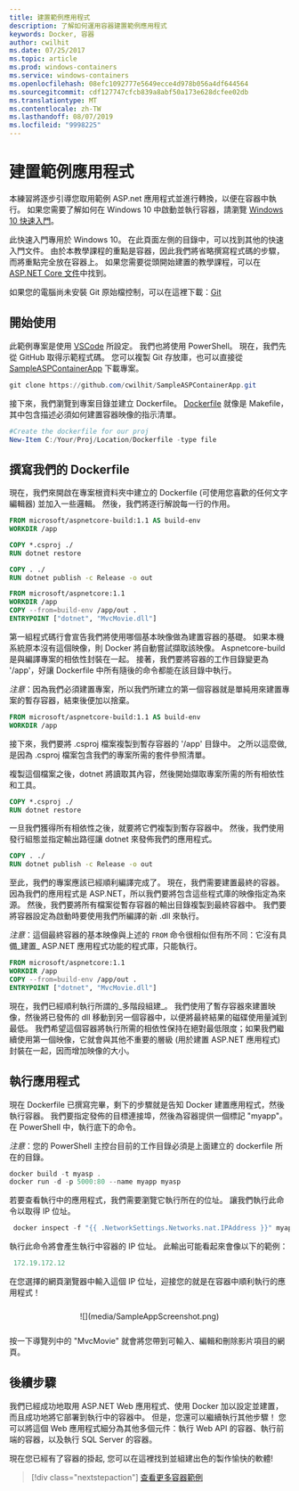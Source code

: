 ```yaml
---
title: 建置範例應用程式
description: 了解如何運用容器建置範例應用程式
keywords: Docker, 容器
author: cwilhit
ms.date: 07/25/2017
ms.topic: article
ms.prod: windows-containers
ms.service: windows-containers
ms.openlocfilehash: 08efc1092777e5649ecce4d978b056a4df644564
ms.sourcegitcommit: cdf127747cfcb839a8abf50a173e628dcfee02db
ms.translationtype: MT
ms.contentlocale: zh-TW
ms.lasthandoff: 08/07/2019
ms.locfileid: "9998225"
---
```

# <a name="build-a-sample-app"></a>建置範例應用程式

本練習將逐步引導您取用範例 ASP.net 應用程式並進行轉換，以便在容器中執行。 如果您需要了解如何在 Windows 10 中啟動並執行容器，請瀏覽 [Windows 10 快速入門](./quick-start-windows-10.md)。

此快速入門專用於 Windows 10。 在此頁面左側的目錄中，可以找到其他的快速入門文件。 由於本教學課程的重點是容器，因此我們將省略撰寫程式碼的步驟，而將重點完全放在容器上。 如果您需要從頭開始建置的教學課程，可以在 [ASP.NET Core 文件](https://docs.microsoft.com/aspnet/core/tutorials/first-mvc-app-xplat/)中找到。

如果您的電腦尚未安裝 Git 原始檔控制，可以在這裡下載：[Git](https://git-scm.com/download)

## <a name="getting-started"></a>開始使用

此範例專案是使用 [VSCode](https://code.visualstudio.com/) 所設定。 我們也將使用 PowerShell。 現在，我們先從 GitHub 取得示範程式碼。 您可以複製 Git 存放庫，也可以直接從 [SampleASPContainerApp](https://github.com/cwilhit/SampleASPContainerApp) 下載專案。

```Powershell
git clone https://github.com/cwilhit/SampleASPContainerApp.git
```

接下來，我們瀏覽到專案目錄並建立 Dockerfile。 [Dockerfile](https://docs.docker.com/engine/reference/builder/) 就像是 Makefile，其中包含描述必須如何建置容器映像的指示清單。

```Powershell
#Create the dockerfile for our proj
New-Item C:/Your/Proj/Location/Dockerfile -type file
```

## <a name="writing-our-dockerfile"></a>撰寫我們的 Dockerfile

現在，我們來開啟在專案根資料夾中建立的 Dockerfile (可使用您喜歡的任何文字編輯器) 並加入一些邏輯。 然後，我們將逐行解說每一行的作用。

```Dockerfile
FROM microsoft/aspnetcore-build:1.1 AS build-env
WORKDIR /app

COPY *.csproj ./
RUN dotnet restore

COPY . ./
RUN dotnet publish -c Release -o out

FROM microsoft/aspnetcore:1.1
WORKDIR /app
COPY --from=build-env /app/out .
ENTRYPOINT ["dotnet", "MvcMovie.dll"]
```

第一組程式碼行會宣告我們將使用哪個基本映像做為建置容器的基礎。 如果本機系統原本沒有這個映像，則 Docker 將自動嘗試擷取該映像。 Aspnetcore-build 是與編譯專案的相依性封裝在一起。 接著，我們要將容器的工作目錄變更為 '/app'，好讓 Dockerfile 中所有隨後的命令都能在該目錄中執行。

_注意_：因為我們必須建置專案，所以我們所建立的第一個容器就是單純用來建置專案的暫存容器，結束後便加以捨棄。

```Dockerfile
FROM microsoft/aspnetcore-build:1.1 AS build-env
WORKDIR /app
```

接下來，我們要將 .csproj 檔案複製到暫存容器的 '/app' 目錄中。 之所以這麼做, 是因為 .csproj 檔案包含我們的專案所需的套件參照清單。

複製這個檔案之後，dotnet 將讀取其內容，然後開始擷取專案所需的所有相依性和工具。

```Dockerfile
COPY *.csproj ./
RUN dotnet restore
```

一旦我們獲得所有相依性之後，就要將它們複製到暫存容器中。 然後，我們使用發行組態並指定輸出路徑讓 dotnet 來發佈我們的應用程式。

```Dockerfile
COPY . ./
RUN dotnet publish -c Release -o out
```

至此，我們的專案應該已經順利編譯完成了。 現在，我們需要建置最終的容器。 因為我們的應用程式是 ASP.NET，所以我們要將包含這些程式庫的映像指定為來源。 然後，我們要將所有檔案從暫存容器的輸出目錄複製到最終容器中。 我們要將容器設定為啟動時要使用我們所編譯的新 .dll 來執行。

_注意_：這個最終容器的基本映像與上述的 ```FROM``` 命令很相似但有所不同：它沒有具備_建置_ ASP.NET 應用程式功能的程式庫，只能執行。

```Dockerfile
FROM microsoft/aspnetcore:1.1
WORKDIR /app
COPY --from=build-env /app/out .
ENTRYPOINT ["dotnet", "MvcMovie.dll"]
```

現在，我們已經順利執行所謂的_多階段組建_。 我們使用了暫存容器來建置映像，然後將已發佈的 dll 移動到另一個容器中，以便將最終結果的磁碟使用量減到最低。 我們希望這個容器將執行所需的相依性保持在絕對最低限度；如果我們繼續使用第一個映像，它就會與其他不重要的層級 (用於建置 ASP.NET 應用程式) 封裝在一起，因而增加映像的大小。

## <a name="running-the-app"></a>執行應用程式

現在 Dockerfile 已撰寫完畢，剩下的步驟就是告知 Docker 建置應用程式，然後執行容器。 我們要指定發佈的目標連接埠，然後為容器提供一個標記 "myapp"。 在 PowerShell 中，執行底下的命令。

_注意_：您的 PowerShell 主控台目前的工作目錄必須是上面建立的 dockerfile 所在的目錄。

```Powershell
docker build -t myasp .
docker run -d -p 5000:80 --name myapp myasp
```

若要查看執行中的應用程式，我們需要瀏覽它執行所在的位址。 讓我們執行此命令以取得 IP 位址。

```Powershell
 docker inspect -f "{{ .NetworkSettings.Networks.nat.IPAddress }}" myapp
```

執行此命令將會產生執行中容器的 IP 位址。 此輸出可能看起來會像以下的範例：

```Powershell
 172.19.172.12
```

在您選擇的網頁瀏覽器中輸入這個 IP 位址，迎接您的就是在容器中順利執行的應用程式！

<center style="margin: 25px">![](media/SampleAppScreenshot.png)</center>

按一下導覽列中的 "MvcMovie" 就會將您帶到可輸入、編輯和刪除影片項目的網頁。

## <a name="next-steps"></a>後續步驟

我們已經成功地取用 ASP.NET Web 應用程式、使用 Docker 加以設定並建置，而且成功地將它部署到執行中的容器中。 但是，您還可以繼續執行其他步驟！ 您可以將這個 Web 應用程式細分為其他多個元件：執行 Web API 的容器、執行前端的容器，以及執行 SQL Server 的容器。

現在您已經有了容器的掛起, 您可以在這裡找到並組建出色的製作愉快的軟體!

> [!div class="nextstepaction"]
> [查看更多容器範例](../samples.md)
